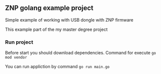 ## ZNP golang example project

Simple example of working with USB dongle with ZNP firmware   

This example part of the my master degree project  


### Run project

Before start you should download dependencies. Command for execute ```go mod vendor```  

You can run appliction by command ```go run main.go``` 

